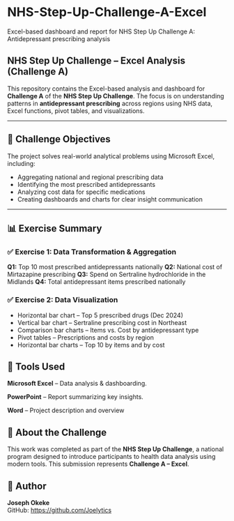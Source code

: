 # NHS-Step-Up-Challenge-A-Excel
Excel-based dashboard and report for NHS Step Up Challenge A: Antidepressant prescribing analysis
## NHS Step Up Challenge – Excel Analysis (Challenge A)

This repository contains the Excel-based analysis and dashboard for **Challenge A** of the **NHS Step Up Challenge**. The focus is on understanding patterns in **antidepressant prescribing** across regions using NHS data, Excel functions, pivot tables, and visualizations.

---

## 📌 Challenge Objectives

The project solves real-world analytical problems using Microsoft Excel, including:

- Aggregating national and regional prescribing data
- Identifying the most prescribed antidepressants
- Analyzing cost data for specific medications
- Creating dashboards and charts for clear insight communication

---

## 📊 Exercise Summary

### ✅ Exercise 1: Data Transformation & Aggregation

**Q1:** Top 10 most prescribed antidepressants nationally
**Q2:** National cost of Mirtazapine prescribing
**Q3:** Spend on Sertraline hydrochloride in the Midlands
**Q4:** Total antidepressant items prescribed nationally

### ✅ Exercise 2: Data Visualization

- Horizontal bar chart – Top 5 prescribed drugs (Dec 2024)
- Vertical bar chart – Sertraline prescribing cost in Northeast
- Comparison bar charts – Items vs. Cost by antidepressant type
- Pivot tables – Prescriptions and costs by region
- Horizontal bar charts – Top 10 by items and by cost

## 🧰 Tools Used

**Microsoft Excel** – Data analysis & dashboarding.

**PowerPoint** – Report summarizing key insights.

**Word** – Project description and overview



## 📌 About the Challenge

This work was completed as part of the **NHS Step Up Challenge**, a national program designed to introduce participants to health data analysis using modern tools. This submission represents **Challenge A – Excel**.



## 👤 Author

**Joseph Okeke**  
GitHub: https://github.com/Joelytics
